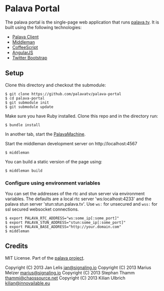 # Palava Portal

The palava portal is the single-page web application that runs [palava.tv](https://palava.tv). It is built using the following technologies:

- [Palava Client](https://github.com/palavatv/palava-client)
- [Middleman](http://middlemanapp.com/)
- [CoffeeScript](http://coffeescript.org/)
- [AngularJS](http://angularjs.org/)
- [Twitter Bootstrap](http://getbootstrap.com/)

## Setup

Clone this directory and checkout the submodule:

    $ git clone https://github.com/palavatv/palava-portal
    $ cd palava-portal
    $ git submodule init
    $ git submodule update

Make sure you have Ruby installed. Clone this repo and in the directory run:

    $ bundle install

In another tab, start the [PalavaMachine](https://github.com/palavatv/palava-machine).

Start the middleman development server on http://localhost:4567

    $ middleman

You can build a static version of the page using:

    $ middleman build

### Configure using environment variables

You can set the addresses of the rtc and stun server via environment variables. The defaults are a local rtc server 'ws:localhost:4233' and the palava stun server 'stun:stun.palava.tv'. Use `ws:` for unsecured and `wss:` for ssl secured websocket connections.

    $ export PALAVA_RTC_ADDRESS="ws:some_ip[:some_port]"
    $ export PALAVA_STUN_ADDRESS="stun:some_ip[:some_port]"
    $ export PALAVA_BASE_ADDRESS="http://your.domain.com"
    $ middleman

## Credits

MIT License. Part of the [palava project](https://palava.tv).

Copyright (C) 2013 Jan Lelis       jan@signaling.io
Copyright (C) 2013 Marius Melzer   marius@signaling.io
Copyright (C) 2013 Stephan Thamm   thammi@chaossource.net
Copyright (C) 2013 Kilian Ulbrich  kilian@innovailable.eu
